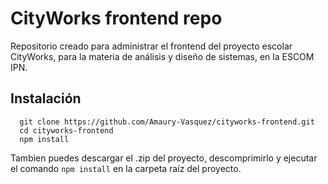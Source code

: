 # CityWorks frontend repo

Repositorio creado para administrar el frontend del proyecto escolar CityWorks, para la materia de análisis y diseño de sistemas, en la ESCOM IPN.

## Instalación

```
  git clone https://github.com/Amaury-Vasquez/cityworks-frontend.git
  cd cityworks-frontend
  npm install
```

Tambien puedes descargar el .zip del proyecto, descomprimirlo y ejecutar el comando `npm install` en la carpeta raíz del proyecto.
